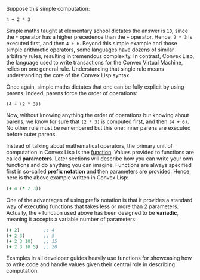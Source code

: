 Suppose this simple computation:

```
4 + 2 * 3
```

Simple maths taught at elementary school dictates the answer is `10`, since the `*` operator has a higher precedence than the `+` operator. Hence, `2 * 3` is executed first,
and then `4 + 6`. Beyond this simple example and those simple arithmetic operators, some languages have dozens of similar arbitrary rules, resulting in tremendous complexity.
In contrast, Convex Lisp, the language used to write transactions for the Convex Virtual Machine, relies on one general rule. Understanding that single rule means understanding
the core of the Convex Lisp syntax.

Once again, simple maths dictates that one can be fully explicit by using parens. Indeed, parens force the order of operations:

```
(4 + (2 * 3))
```

Now, without knowing anything the order of operations but knowing about parens, we know for sure that `(2 * 3)` is computed first, and then `(4 + 6)`. No other rule
must be remembered but this one: inner parens are executed before outer parens.

Instead of talking about mathematical operators, the primary unit of computation in Convex Lisp is the [function](/functions). Values provided to functions are called
**parameters**. Later sections will describe how you can write your own functions and do anything you can imagine. Functions are always specified first in so-called
**prefix notation** and then parameters are provided. Hence, here is the above example written in Convex Lisp:

```clojure
(+ 4 (* 2 3))
```

One of the advantages of using prefix notation is that it provides a standard way of executing functions that takes less or more than 2 parameters. Actually, the `+` function
used above has been designed to be **variadic**, meaning it accepts a variable number of parameters:

```clojure
(+ 2)         ;; 4
(+ 2 3)       ;; 5
(+ 2 3 10)    ;; 15
(+ 2 3 10 5)  ;; 20
```

Examples in all developer guides heavily use functions for showcasing how to write code and handle values given their central role in describing computation.
